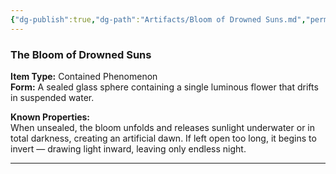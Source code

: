 ```yaml
---
{"dg-publish":true,"dg-path":"Artifacts/Bloom of Drowned Suns.md","permalink":"/artifacts/bloom-of-drowned-suns/","tags":["artifact"],"dgShowFileTree":true}
---
```


### **The Bloom of Drowned Suns**

**Item Type:** Contained Phenomenon  
**Form:** A sealed glass sphere containing a single luminous flower that drifts in suspended water.

**Known Properties:**  
When unsealed, the bloom unfolds and releases sunlight underwater or in total darkness, creating an artificial dawn. If left open too long, it begins to invert — drawing light inward, leaving only endless night.

---